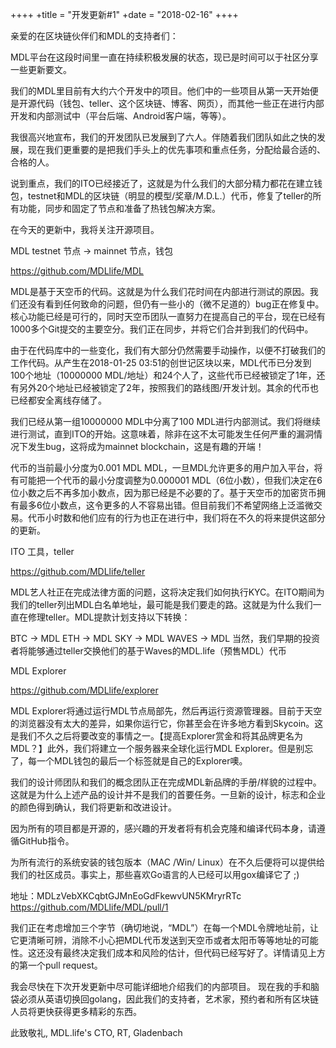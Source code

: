 ++++
+title = "开发更新#1"
+date = "2018-02-16"
++++

亲爱的在区块链伙伴们和MDL的支持者们：

MDL平台在这段时间里一直在持续积极发展的状态，现已是时间可以于社区分享一些更新要文。

我们的MDL里目前有大约六个开发中的项目。他们中的一些项目从第一天开始便是开源代码（钱包、teller、这个区块链、博客、网页），而其他一些正在进行内部开发和内部测试中（平台后端、Android客户端，等等）。

我很高兴地宣布，我们的开发团队已发展到了六人。伴随着我们团队如此之快的发展，现在我们更重要的是把我们手头上的优先事项和重点任务，分配给最合适的、合格的人。

说到重点，我们的ITO已经接近了，这就是为什么我们的大部分精力都花在建立钱包，testnet和MDL的区块链（明显的模型/奖章/M.D.L.）代币，修复了teller的所有功能，同步和固定了节点和准备了热钱包解决方案。

在今天的更新中，我将关注开源项目。

MDL testnet 节点 -> mainnet 节点，钱包

https://github.com/MDLlife/MDL

MDL是基于天空币的代码。这就是为什么我们花时间在内部进行测试的原因。我们还没有看到任何致命的问题，但仍有一些小的（微不足道的）bug正在修复中。核心功能已经是可行的，同时天空币团队一直努力在提高自己的平台，现在已经有1000多个Git提交的主要空分。我们正在同步，并将它们合并到我们的代码中。

由于在代码库中的一些变化，我们有大部分仍然需要手动操作，以便不打破我们的工作代码。从产生在2018-01-25 03:51的创世记区块以来，MDL代币已分发到100个地址（10000000 MDL/地址）和24个人了，这些代币已经被锁定了1年，还有另外20个地址已经被锁定了2年，按照我们的路线图/开发计划。其余的代币也已经都安全离线存储了。

我们已经从第一组10000000 MDL中分离了100 MDL进行内部测试。我们将继续进行测试，直到ITO的开始。这意味着，除非在这不太可能发生任何严重的漏洞情况下发生bug，这将成为mainnet blockchain，这是有趣的开端！

代币的当前最小分度为0.001 MDL MDL，一旦MDL允许更多的用户加入平台，将有可能把一个代币的最小分度调整为0.000001 MDL（6位小数），但我们决定在6位小数之后不再多加小数点，因为那已经是不必要的了。基于天空币的加密货币拥有最多6位小数点，这令更多的人不容易出错。但目前我们不希望网络上泛滥微交易。代币小时数和他们应有的行为也正在进行中，我们将在不久的将来提供这部分的更新。

ITO 工具，teller

https://github.com/MDLlife/teller

MDL艺人社正在完成法律方面的问题，这将决定我们如何执行KYC。在ITO期间为我们的teller列出MDL白名单地址，最可能是我们要走的路。这就是为什么我们一直在修理teller。MDL提款计划支持以下转换：

BTC -> MDL
ETH -> MDL
SKY -> MDL
WAVES -> MDL
当然，我们早期的投资者将能够通过teller交换他们的基于Waves的MDL.life（预售MDL）代币

MDL Explorer

https://github.com/MDLlife/explorer

MDL Explorer将通过运行MDL节点局部先，然后再运行资源管理器。目前于天空的浏览器没有太大的差异，如果你运行它，你甚至会在许多地方看到Skycoin。这是我们不久之后将要改变的事情之一。【提高Explorer赏金和将其品牌更名为MDL？】此外，我们将建立一个服务器来全球化运行MDL Explorer。但是别忘了，每一个MDL钱包的最后一个标签就是自己的Explorer噢。

我们的设计师团队和我们的概念团队正在完成MDL新品牌的手册/样貌的过程中。这就是为什么上述产品的设计并不是我们的首要任务。一旦新的设计，标志和企业的颜色得到确认，我们将更新和改进设计。

因为所有的项目都是开源的，感兴趣的开发者将有机会克隆和编译代码本身，请遵循GitHub指令。

为所有流行的系统安装的钱包版本（MAC /Win/ Linux）在不久后便将可以提供给我们的社区成员。事实上，那些喜欢Go语言的人已经可以用gox编译它了 ;)

地址：MDLzVebXKCqbtGJMnEoGdFkewvUN5KMryrRTc https://github.com/MDLlife/MDL/pull/1

我们正在考虑增加三个字节（确切地说，“MDL”）在每一个MDL令牌地址前，让它更清晰可辨，消除不小心把MDL代币发送到天空币或者太阳币等等地址的可能性。这还没有最终决定我们成本和风险的估计，但代码已经写好了。详情请见上方的第一个pull request。

我会尽快在下次开发更新中尽可能详细地介绍我们的内部项目。
现在我的手和脑袋必须从英语切换回golang，因此我们的支持者，艺术家，预约者和所有区块链人员将更快获得更多精彩的东西。

此致敬礼, MDL.life's CTO, RT, Gladenbach

